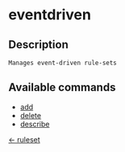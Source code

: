 # eventdriven

## Description


    Manages event-driven rule-sets
    

## Available commands

- [add](./add.md)
- [delete](./delete.md)
- [describe](./describe.md)


[← ruleset](../index.md)